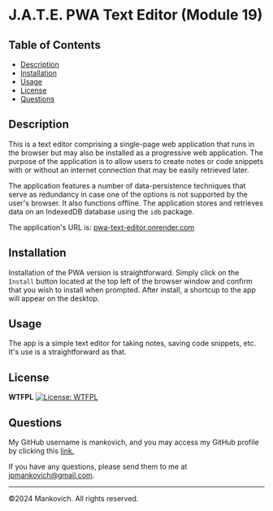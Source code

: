 # J.A.T.E. PWA Text Editor (Module 19)

## Table of Contents
 - [Description](#Description)
 - [Installation](#Installation)
 - [Usage](#Usage)
 - [License](#License)
 - [Questions](#Questions)

## Description 

This is a text editor comprising a single-page web application that runs in the browser but may also be installed as a progressive web application. The purpose of the application is to allow users to create notes or code snippets with or without an internet connection that may be easily retrieved later.

The application features a number of data-persistence techniques that serve as redundancy in case one of the options is not supported by the user's browser. It also functions offline. The application stores and retrieves data on an IndexedDB database using the `idb` package. 

The application's URL is: [pwa-text-editor.onrender.com](pwa-text-editor.onrender.com) 

## Installation 

Installation of the PWA version is straightforward. Simply click on the `Install` button located at the top left of the browser window and confirm that you wish to install when prompted. After install, a shortcup to the app will appear on the desktop. 

## Usage 

The app is a simple text editor for taking notes, saving code snippets, etc. It's use is a straightforward as that. 

## License

 **WTFPL** [![License: WTFPL](https://img.shields.io/badge/License-WTFPL-brightgreen.svg)](http://www.wtfpl.net/about/)

## Questions
My GitHub username is mankovich, and you may access my GitHub profile by clicking this [link.](https://www.github.com/mankovich)

If you have any questions, please send them to me at jpmankovich@gmail.com.

---

&copy;2024 Mankovich. All rights reserved. 